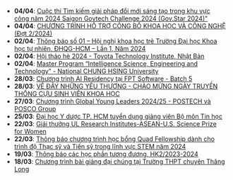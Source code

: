  - **04/04**: [Cuộc thi Tìm kiếm giải pháp đổi mới sáng tạo trong khu vực công năm 2024 Saigon Govtech Challenge 2024 (Gov.Star 2024)"](https://math.hcmus.edu.vn/tin-tức/thông-tin-toán-tin-học/908-cuộc-thi-tìm-kiếm-giải-pháp-đổi-mới-sáng-tạo-trong-khu-vực-công-năm-2024-saigon-govtech-challenge-2024-gov-star-2024)
 - **04/04**: [CHƯƠNG TRÌNH HỖ TRỢ CÔNG BỐ KHOA HỌC VÀ CÔNG NGHỆ (Đợt 2/2024)](https://math.hcmus.edu.vn/tin-tức/thông-tin-toán-tin-học/907-chương-trình-hỗ-trợ-công-bố-khoa-học-và-công-nghệ-đợt-2-2024-%20)
 - **02/04**: [Thông báo số 01 – Hội nghị khoa học trẻ Trường Đại học Khoa học tự nhiên, ĐHQG-HCM – Lần 1, Năm 2024](https://math.hcmus.edu.vn/tin-tức/thông-tin-toán-tin-học/906-thông-báo-số-01-–-hội-nghị-khoa-học-trẻ-trường-đại-học-khoa-học-tự-nhiên,-đhqg-hcm-–-lần-1,-năm-2024)
 - **02/04**: [Hội thảo hè 2024 - Toyota Technology Institute, Nhật Bản](https://math.hcmus.edu.vn/tin-tức/tin-học-bổng-việc-làm/904-hội-thảo-hè-2024-toyota-technology-institute,-nhật-bản)
 - **02/04**: [Master Program “Intelligence Science, Engineering and Technology” - National CHUNG HSING University](https://math.hcmus.edu.vn/tin-tức/tin-học-bổng-việc-làm/903-master-program-“intelligence-science,-engineering-and-technology”-national-chung-hsing-university)
 - **28/03**: [Chương trình AI Residency tại FPT Software - Batch 5](https://math.hcmus.edu.vn/tin-tức/tin-học-bổng-việc-làm/902-chương-trình-ai-residency-tại-fpt-software-batch-5)
 - **28/03**: [VỀ ĐÂY NHỮNG YÊU THƯƠNG - CHÀO MỪNG NGÀY TRUYỀN THỐNG CỰU SINH VIÊN KHOA HỌC](https://math.hcmus.edu.vn/quan-he-hop-tac/cuu-sinh-vien/901-về-đây-những-yêu-thương-chào-mừng-ngày-truyền-thống-cựu-sinh-viên-khoa-học)
 - **27/03**: [Chương trình Global Young Leaders 2024/25 - POSTECH và POSCO Group](https://math.hcmus.edu.vn/tin-tức/tin-học-bổng-việc-làm/899-chương-trình-global-young-leaders-2024-25-postech-và-posco-group)
 - **25/03**: [Đại học Y dược TP. HCM tuyển dụng giảng viên Bộ môn Tin học](https://math.hcmus.edu.vn/tin-tức/tin-học-bổng-việc-làm/898-tintuyendung_dhyd)
 - **22/03**: [Giải thưởng UL Research Institutes-ASEAN-U.S. Science Prize for Women](https://math.hcmus.edu.vn/tin-tức/tin-học-bổng-việc-làm/896-giải-thưởng-ul-research-institutes-asean-u-s-science-prize-for-women)
 - **22/03**: [Thông báo chương trình học bổng Quad Fellowship dành cho trình độ Thạc sỹ và Tiến sỹ trong lĩnh vực STEM năm 2024](https://math.hcmus.edu.vn/tin-tức/tin-học-bổng-việc-làm/895-thông-báo-chương-trình-học-bổng-quad-fellowship-dành-cho-trình-độ-thạc-sỹ-và-tiến-sỹ-trong-lĩnh-vực-stem-năm-2024)
 - **19/03**: [Thông báo các học phần tương đương, HK2/2023-2024](https://math.hcmus.edu.vn/tin-tức/tin-giáo-vụ/876-thông-báo-các-học-phần-tương-đương,-hk2-2023-2024)
 - **18/03**: [Chương trình bài giảng đại chúng tại Trường THPT chuyên Thăng Long](https://math.hcmus.edu.vn/tin-tức/thông-tin-toán-tin-học/893-chương-trình-bài-giảng-đại-chúng-tại-trường-thpt-chuyên-thăng-long)
